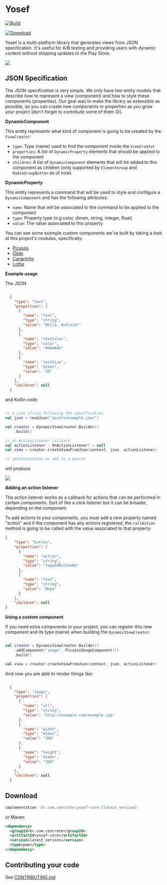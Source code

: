 Yosef
===================
[![Build](https://circleci.com/gh/concretesolutions/yosef-android.svg?style=shield)](https://circleci.com/gh/concretesolutions/yosef-android)

[![Download](https://api.bintray.com/packages/concrete/concrete-maven/yosef-core/images/download.svg)](https://bintray.com/concrete/concrete-maven/yosef-core/_latestVersion)

Yosef is a multi-platform library that generates views from JSON specification.
It's useful for A/B testing and providing users with dynamic content without shipping updates to the Play Store.


![](art/artboard.png)

JSON Specification
-------------------------------

The JSON specification is very simple. We only have two entity models that describe how to represent a view (component) 
and how to style these components (properties). Our goal was to make the library as extensible as possible,
so you can create new components or properties as you grow your project (don't forget to contribute some of them 😊).

**DynamicComponent**

This entity represents what kind of component is going to be created by the `ViewCreator`:

* `type`: Type (name) used to find the component inside the `ViewCreator`
* `properties`: A list of `DynamicProperty` elements that should be applied to the component
* `children`: A list of `DynamicComponent` elements that will be added to this component as children (only supported by `ElementGroup` and `RadioGroupButton` as of now).

**DynamicProperty**

This entity represents a command that will be used to style and configure a `DynamicComponent` and has the following attributes:

* `name`: Name that will be associated to the command to be applied to the component
* `type`: Property type (e.g color, dimen, string, integer, float)
* `value`: The value associated to this property

You can see some example custom components we've built by taking a look at this project's modules,
specifically:

- [Picasso][1]
- [Glide][2]
- [Canarinho][3]
- [Lottie][4]


**Example usage**

The JSON

```json

  {
    "type": "text",
    "properties": [
      {
        "name": "text",
        "type": "string",
        "value": "Hello, Android!"
      },
      {
        "name": "textColor",
        "type": "color",
        "value": "#4A4A4A"
      },
      {
        "name": "textSize",
        "type": "dimen",
        "value": "30"
      }
    ],
    "children": null
  }
```

and Kotlin code

```kotlin

// a json string following the specification
val json = readJson("assets/example.json")

val creator = DynamicViewCreator.Builder()
    .build()

// an ActionListener callback
val actionListener : OnActionListener? = null
val view = creator.createViewFromJson(context, json, actionListener)

// setContentView or add to a parent
```

will produce

![](art/screenshot_example.png)


**Adding an action listener**

The action listener works as a callback for actions that can be performed in certain components.
Sort of like a click listener but it can be broader, depending on the component.

To add actions to your components, you must add a new property named "action" and if the component
has any actions registered, the `callAction` method is going to be called with the value associated 
to that property:

```json
{
    "type": "button",
    "properties": [
      {
        "name": "action",
        "type": "string",
        "value": "tappedButtonNo"
      },
      {
        "name": "text",
        "type": "string",
        "value": "Nope"
      }
    ],
    "children": null
}
```


**Using a custom component**

If you need extra components in your project, you can register this new component and its type (name) when building the `DynamicViewCreator`:

```kotlin

val creator = DynamicViewCreator.Builder()
    .addComponent("image", PicassoImageComponent())
    .build()

val view = creator.createViewFromJson(context, json, actionListener)
```

And now you are able to render things like:

```json

  {
    "type": "image",
    "properties": [
      {
        "name": "url",
        "type": "string",
        "value": "http://example.com/example.jpg"
      },
      {
        "name": "width",
        "type": "dimen",
        "value": "300"
      },
      {
        "name": "height",
        "type": "dimen",
        "value": "300"
      }
    ],
    "children": null
  }

```

Download
-------------------------------

```groovy
implementation 'br.com.concrete:yosef-core:{latest_version}'
```

or Maven
```xml
<dependency>
  <groupId>br.com.concrete</groupId>
  <artifactId>yosef-core</artifactId>
  <version>latest_version</version>
  <type>pom</type>
</dependency>
```

Contributing your code
-------------------------------

See [CONTRIBUTING.md][contributing]


[1]: picasso
[2]: glide
[3]: canarinho
[4]: lottie
[contributing]: CONTRIBUTING.md
